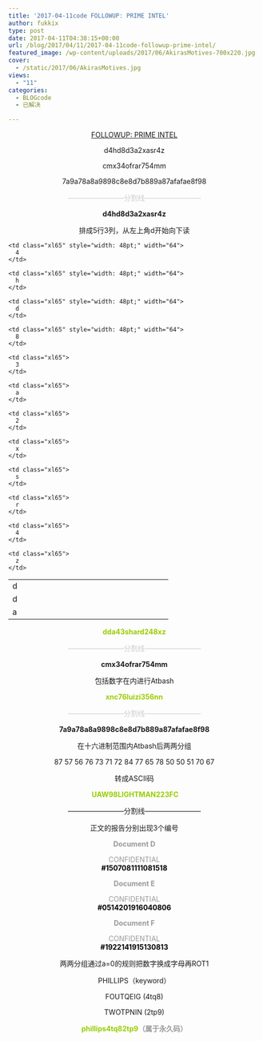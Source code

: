 ```yaml
---
title: '2017-04-11code FOLLOWUP: PRIME INTEL'
author: fukkix
type: post
date: 2017-04-11T04:38:15+00:00
url: /blog/2017/04/11/2017-04-11code-followup-prime-intel/
featured_image: /wp-content/uploads/2017/06/AkirasMotives-700x220.jpg
cover:
  - /static/2017/06/AkirasMotives.jpg
views:
  - "11"
categories:
  - BLOGcode
  - 已解决

---
```

<p style="text-align: center;">
  <a href="http://investigate.ingress.com/2017/04/11/followup-prime-intel/" target="_blank" rel="noopener">FOLLOWUP: PRIME INTEL</a>
</p>

<p style="text-align: center;">
  d4hd8d3a2xasr4z
</p>

<p style="text-align: center;">
  cmx34ofrar754mm
</p>

<p style="text-align: center;">
  7a9a78a8a9898c8e8d7b889a87afafae8f98
</p>

<!--more-->

<p style="text-align: center;">
  <span style="color: #cccccc;">————————分割线————————</span>
</p>

<p style="text-align: center;">
  <strong>d4hd8d3a2xasr4z</strong>
</p>

<p style="text-align: center;">
  排成5行3列，从左上角d开始向下读
</p>

<table class=" aligncenter" style="border-collapse: collapse; width: 240pt;" border="0" width="320" cellspacing="0" cellpadding="0">
  <colgroup> <col style="width: 48pt;" span="5" width="64" /> </colgroup> <tr style="height: 13.8pt;">
    <td class="xl65" style="height: 13.8pt; width: 48pt;" width="64" height="18">
      d
    </td>
    
    <td class="xl65" style="width: 48pt;" width="64">
      4
    </td>
    
    <td class="xl65" style="width: 48pt;" width="64">
      h
    </td>
    
    <td class="xl65" style="width: 48pt;" width="64">
      d
    </td>
    
    <td class="xl65" style="width: 48pt;" width="64">
      8
    </td>
  </tr>
  
  <tr style="height: 13.8pt;">
    <td class="xl65" style="height: 13.8pt;" height="18">
      d
    </td>
    
    <td class="xl65">
      3
    </td>
    
    <td class="xl65">
      a
    </td>
    
    <td class="xl65">
      2
    </td>
    
    <td class="xl65">
      x
    </td>
  </tr>
  
  <tr style="height: 13.8pt;">
    <td class="xl65" style="height: 13.8pt;" height="18">
      a
    </td>
    
    <td class="xl65">
      s
    </td>
    
    <td class="xl65">
      r
    </td>
    
    <td class="xl65">
      4
    </td>
    
    <td class="xl65">
      z
    </td>
  </tr>
</table>

<p style="text-align: center;">
  <span style="color: #99cc00;"><strong>dda43shard248xz</strong></span>
</p>

<p style="text-align: center;">
  <span style="color: #cccccc;">————————分割线————————</span>
</p>

<p style="text-align: center;">
  <strong>cmx34ofrar754mm</strong>
</p>

<p style="text-align: center;">
  包括数字在内进行Atbash
</p>

<p style="text-align: center;">
  <span style="color: #99cc00;"><strong>xnc76luizi356nn</strong></span>
</p>

<p style="text-align: center;">
  <span style="color: #cccccc;">————————分割线————————</span>
</p>

<p style="text-align: center;">
  <strong>7a9a78a8a9898c8e8d7b889a87afafae8f98</strong>
</p>

<p style="text-align: center;">
  在十六进制范围内Atbash后两两分组
</p>

<p style="text-align: center;">
  87 57 56 76 73 71 72 84 77 65 78 50 50 51 70 67
</p>

<p style="text-align: center;">
  转成ASCII码
</p>

<p style="text-align: center;">
  <span style="color: #99cc00;"><strong> UAW98LIGHTMAN223FC</strong></span>
</p>

<p style="text-align: center;">
  ————————分割线————————
</p>

<p style="text-align: center;">
  正文的报告分别出现3个编号
</p>

<p style="text-align: center;">
  <span style="color: #999999;"><strong>Document D</strong></span>
</p>

<p style="text-align: center;">
  <span style="color: #999999;">CONFIDENTIAL</span><br /> <span style="color: #000000;"><strong>#1507081111081518</strong></span>
</p>

<p style="text-align: center;">
  <span style="color: #999999;"><strong>Document E</strong></span>
</p>

<p style="text-align: center;">
  <span style="color: #999999;">CONFIDENTIAL</span><br /> <span style="color: #000000;"><strong>#0514201916040806</strong></span>
</p>

<p style="text-align: center;">
  <span style="color: #999999;"><strong>Document F</strong></span>
</p>

<p style="text-align: center;">
  <span style="color: #999999;">CONFIDENTIAL</span><br /> <span style="color: #000000;"><strong>#1922141915130813</strong></span>
</p>

<p style="text-align: center;">
  两两分组通过a=0的规则把数字换成字母再ROT1
</p>

<p style="text-align: center;">
  PHILLIPS（keyword）
</p>

<p style="text-align: center;">
  FOUTQEIG (4tq8)
</p>

<p style="text-align: center;">
  TWOTPNIN (2tp9)
</p>

<p style="text-align: center;">
  <span style="color: #99cc00;"><strong>phillips4tq82tp9<span style="color: #999999;">（属于永久码）</span></strong></span>
</p>

&nbsp;

&nbsp;